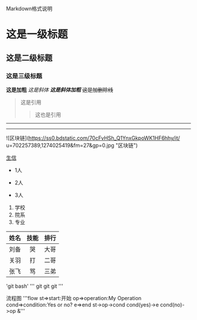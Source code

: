 Markdown格式说明

# 这是一级标题
## 这是二级标题
### 这是三级标题

**这是加粗**
*这是斜体*
***这是斜体加粗***
~~这是加删除线~~

>这是引用
>>这也是引用

---------
********

![区块链](https://ss0.bdstatic.com/70cFvHSh_Q1YnxGkpoWK1HF6hhy/it/
u=702257389,1274025419&fm=27&gp=0.jpg "区块链")

[生信](http://college.gcbi.com.cn/archives/3395 "生信超厉害了！")

- 1人
+ 2人
* 3人

1. 学校
2. 院系
3. 专业

姓名|技能|排行
--|:--:|--:
刘备|哭|大哥
关羽|打|二哥
张飞|骂|三弟

'git bash'
'''
git
git
git
'''

流程图
'''flow
st=>start:开始
op=>operation:My Operation
cond=>condition:Yes or no?
e=>end
st->op->cond
cond(yes)->e
cond(no)->op
&'''
